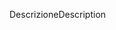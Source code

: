 <span data-ttu-id="7569a-101">Descrizione</span><span class="sxs-lookup"><span data-stu-id="7569a-101">Description</span></span>
